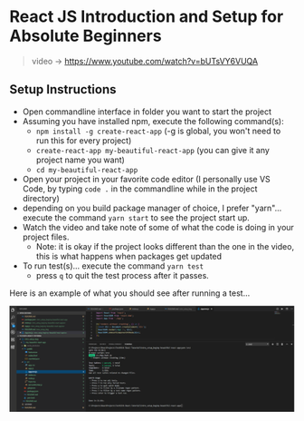 # React JS Introduction and Setup for Absolute Beginners

> video -> https://www.youtube.com/watch?v=bUTsVY6VUQA

## Setup Instructions
* Open commandline interface in folder you want to start the project
* Assuming you have installed npm, execute the following command(s):
  * `npm install -g create-react-app` (-g is global, you won't need to run this for every project)
  * `create-react-app my-beautiful-react-app` (you can give it any project name you want)
  * `cd my-beautiful-react-app`
* Open your project in your favorite code editor (I personally use VS Code, by typing `code .` in the commandline while in the project directory)
* depending on you build package manager of choice, I prefer "yarn"... execute the command `yarn start` to see the project start up.
* Watch the video and take note of some of what the code is doing in your project files.
  * Note: it is okay if the project looks different than the one in the video, this is what happens when packages get updated
* To run test(s)... execute the command `yarn test`
  * press `q` to quit the test process after it passes.

Here is an example of what you should see after running a test...

![GET Test Run Example](my-beautiful-react-app/public/img/test_run_example.png?raw=true 'Title')